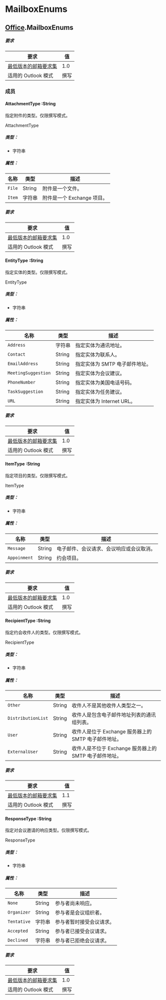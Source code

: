 ﻿ 

# MailboxEnums

## [Office](Office.md).MailboxEnums

##### 要求

|要求| 值|
|---|---|
|[最低版本的邮箱要求集](../tutorial-api-requirement-sets.md)| 1.0|
|适用的 Outlook 模式| 撰写|

### 成员

#### AttachmentType :String

指定附件的类型。仅限撰写模式。

AttachmentType

##### 类型：

*   字符串

##### 属性：

|名称| 类型| 描述|
|---|---|---|
|`File`| String|附件是一个文件。|
|`Item`| 字符串|附件是一个 Exchange 项目。|

##### 要求

|要求| 值|
|---|---|
|[最低版本的邮箱要求集](../tutorial-api-requirement-sets.md)| 1.0|
|适用的 Outlook 模式| 撰写|
#### EntityType :String

指定实体的类型。仅限撰写模式。

EntityType

##### 类型：

*   字符串

##### 属性：

|名称| 类型| 描述|
|---|---|---|
|`Address`| 字符串|指定实体为通讯地址。|
|`Contact`| String|指定实体为联系人。|
|`EmailAddress`| String|指定实体为 SMTP 电子邮件地址。|
|`MeetingSuggestion`| String|指定实体为会议建议。|
|`PhoneNumber`| String|指定实体为美国电话号码。|
|`TaskSuggestion`| String|指定实体为任务建议。|
|`URL`| String|指定实体为 Internet URL。|

##### 要求

|要求| 值|
|---|---|
|[最低版本的邮箱要求集](../tutorial-api-requirement-sets.md)| 1.0|
|适用的 Outlook 模式| 撰写|
#### ItemType :String

指定项目的类型。仅限撰写模式。

ItemType

##### 类型：

*   字符串

##### 属性：

|名称| 类型| 描述|
|---|---|---|
|`Message`| String|电子邮件、会议请求、会议响应或会议取消。|
|`Appoinment`| String|约会项目。|

##### 要求

|要求| 值|
|---|---|
|[最低版本的邮箱要求集](../tutorial-api-requirement-sets.md)| 1.0|
|适用的 Outlook 模式| 撰写|
#### RecipientType :String

指定约会收件人的类型。仅限撰写模式。

RecipientType

##### 类型：

*   字符串

##### 属性：

|名称| 类型| 描述|
|---|---|---|
|`Other`| String|收件人不是其他收件人类型之一。|
|`DistributionList`| String|收件人是包含电子邮件地址列表的通讯组列表。|
|`User`| String|收件人是位于 Exchange 服务器上的 SMTP 电子邮件地址。|
|`ExternalUser`| String|收件人是不位于 Exchange 服务器上的 SMTP 电子邮件地址。|

##### 要求

|要求| 值|
|---|---|
|[最低版本的邮箱要求集](../tutorial-api-requirement-sets.md)| 1.1|
|适用的 Outlook 模式| 撰写|
#### ResponseType :String

指定对会议邀请的响应类型。仅限撰写模式。

ResponseType

##### 类型：

*   字符串

##### 属性：

|名称| 类型| 描述|
|---|---|---|
|`None`| String|参与者尚未响应。|
|`Organizer`| String|参与者是会议组织者。|
|`Tentative`| 字符串|参与者暂时接受会议请求。|
|`Accepted`| String|参与者已接受会议请求。|
|`Declined`| 字符串|参与者已拒绝会议请求。|

##### 要求

|要求| 值|
|---|---|
|[最低版本的邮箱要求集](../tutorial-api-requirement-sets.md)| 1.0|
|适用的 Outlook 模式| 撰写|
